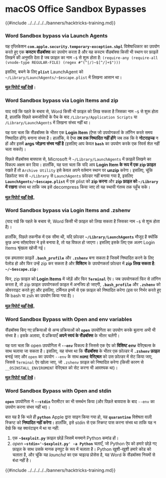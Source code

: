 # macOS Office Sandbox Bypasses

{{#include ../../../../../banners/hacktricks-training.md}}

### Word Sandbox bypass via Launch Agents

यह एप्लिकेशन **`com.apple.security.temporary-exception.sbpl`** विशेषाधिकार का उपयोग करते हुए एक **कस्टम सैंडबॉक्स** का उपयोग करता है और यह कस्टम सैंडबॉक्स किसी भी स्थान पर फ़ाइलें लिखने की अनुमति देता है जब फ़ाइल का नाम `~$` से शुरू होता है: `(require-any (require-all (vnode-type REGULAR-FILE) (regex #"(^|/)~$[^/]+$")))`

इसलिए, बचने के लिए **`plist`** LaunchAgent को `~/Library/LaunchAgents/~$escape.plist` में लिखना आसान था।

[**मूल रिपोर्ट यहाँ देखें**](https://www.mdsec.co.uk/2018/08/escaping-the-sandbox-microsoft-office-on-macos/)।

### Word Sandbox bypass via Login Items and zip

याद रखें कि पहले के बचाव से, Word किसी भी फ़ाइल को लिख सकता है जिसका नाम `~$` से शुरू होता है, हालांकि पिछले कमजोरियों के पैच के बाद `/Library/Application Scripts` या `/Library/LaunchAgents` में लिखना संभव नहीं था।

यह पता चला कि सैंडबॉक्स के भीतर एक **Login Item** (ऐप्स जो उपयोगकर्ता के लॉगिन करते समय निष्पादित होंगे) बनाना संभव है। हालाँकि, ये ऐप्स **तब तक निष्पादित नहीं होंगे** जब तक कि वे **नोटराइज्ड** न हों और इसमें **args जोड़ना संभव नहीं है** (इसलिए आप केवल **`bash`** का उपयोग करके एक रिवर्स शेल नहीं चला सकते)।

पिछले सैंडबॉक्स बायपास से, Microsoft ने `~/Library/LaunchAgents` में फ़ाइलें लिखने का विकल्प अक्षम कर दिया। हालाँकि, यह पता चला कि यदि आप **Login Item के रूप में एक zip फ़ाइल** रखते हैं तो `Archive Utility` इसे केवल अपने वर्तमान स्थान पर **unzip** करेगा। इसलिए, चूंकि डिफ़ॉल्ट रूप से `~/Library` से `LaunchAgents` फ़ोल्डर नहीं बनाया गया है, इसलिए **`LaunchAgents/~$escape.plist`** में एक plist को **zip करना** और **zip फ़ाइल को `~/Library` में रखना** संभव था ताकि जब इसे decompress किया जाए तो यह स्थायी गंतव्य तक पहुँच सके।

[**मूल रिपोर्ट यहाँ देखें**](https://objective-see.org/blog/blog_0x4B.html)。

### Word Sandbox bypass via Login Items and .zshenv

(याद रखें कि पहले के बचाव से, Word किसी भी फ़ाइल को लिख सकता है जिसका नाम `~$` से शुरू होता है)।

हालाँकि, पिछले तकनीक में एक सीमा थी, यदि फ़ोल्डर **`~/Library/LaunchAgents`** मौजूद है क्योंकि कुछ अन्य सॉफ़्टवेयर ने इसे बनाया है, तो यह विफल हो जाएगा। इसलिए इसके लिए एक अलग Login Items श्रृंखला खोजी गई।

एक हमलावर फ़ाइलें **`.bash_profile`** और **`.zshenv`** बना सकता है जिसमें निष्पादित करने के लिए पेलोड हो और फिर उन्हें zip कर सकता है और **विक्टिम** के उपयोगकर्ता फ़ोल्डर में **zip लिख सकता है**: **`~/~$escape.zip`**।

फिर, zip फ़ाइल को **Login Items** में जोड़ें और फिर **`Terminal`** ऐप। जब उपयोगकर्ता फिर से लॉगिन करता है, तो zip फ़ाइल उपयोगकर्ता फ़ाइल में अनजिप हो जाएगी, **`.bash_profile`** और **`.zshenv`** को ओवरराइट करते हुए और इसलिए, टर्मिनल इनमें से एक फ़ाइल को निष्पादित करेगा (इस पर निर्भर करते हुए कि bash या zsh का उपयोग किया गया है)।

[**मूल रिपोर्ट यहाँ देखें**](https://desi-jarvis.medium.com/office365-macos-sandbox-escape-fcce4fa4123c)。

### Word Sandbox Bypass with Open and env variables

सैंडबॉक्स किए गए प्रक्रियाओं से अन्य प्रक्रियाओं को **`open`** उपयोगिता का उपयोग करके बुलाना अभी भी संभव है। इसके अलावा, ये प्रक्रियाएँ **अपने स्वयं के सैंडबॉक्स** के भीतर चलेंगी।

यह पता चला कि open उपयोगिता में **`--env`** विकल्प है जिससे एक ऐप को **विशिष्ट env** वेरिएबल्स के साथ चलाया जा सकता है। इसलिए, यह संभव था कि **सैंडबॉक्स** के भीतर एक फ़ोल्डर में **`.zshenv` फ़ाइल** बनाई जाए और `open` का उपयोग `--env` के साथ **`HOME` वेरिएबल** को उस फ़ोल्डर में सेट किया जाए, जिससे `Terminal` ऐप खोला जाए, जो `.zshenv` फ़ाइल को निष्पादित करेगा (किसी कारण से `__OSINSTALL_ENVIROMENT` वेरिएबल को सेट करना भी आवश्यक था)।

[**मूल रिपोर्ट यहाँ देखें**](https://perception-point.io/blog/technical-analysis-of-cve-2021-30864/)।

### Word Sandbox Bypass with Open and stdin

**`open`** उपयोगिता ने **`--stdin`** पैरामीटर का भी समर्थन किया (और पिछले बायपास के बाद `--env` का उपयोग करना संभव नहीं था)।

बात यह है कि भले ही **`python`** Apple द्वारा साइन किया गया हो, यह **`quarantine`** विशेषता वाली स्क्रिप्ट को **निष्पादित नहीं करेगा**। हालाँकि, इसे stdin से एक स्क्रिप्ट पास करना संभव था ताकि यह न देखे कि यह क्वारंटाइन में था या नहीं:&#x20;

1. एक **`~$exploit.py`** फ़ाइल छोड़ें जिसमें मनमाने Python कमांड हों।
2. _open_ **`–stdin='~$exploit.py' -a Python`** चलाएँ, जो Python ऐप को हमारे छोड़े गए फ़ाइल के साथ उसके मानक इनपुट के रूप में चलाता है। Python खुशी-खुशी हमारे कोड को चलाता है, और चूंकि यह _launchd_ का एक चाइल्ड प्रोसेस है, यह Word के सैंडबॉक्स नियमों से बंधा नहीं है।

{{#include ../../../../../banners/hacktricks-training.md}}
